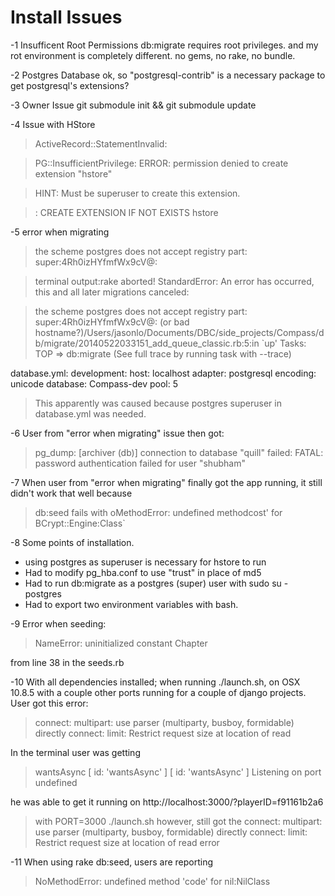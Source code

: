 # Install Issues

-1 Insufficent Root Permissions
db:migrate requires root privileges. and my rot environment is completely different. no gems, no rake, no bundle.


-2 Postgres Database
ok, so "postgresql-contrib" is a necessary package to get postgresql's extensions?

-3 Owner Issue
git submodule init && git submodule update

-4 Issue with HStore

> ActiveRecord::StatementInvalid: 

> PG::InsufficientPrivilege: ERROR: permission denied to create extension "hstore"

> HINT: Must be superuser to create this extension.

> : CREATE EXTENSION IF NOT EXISTS hstore

-5 error when migrating 

> the scheme postgres does not accept registry part: super:4Rh0izHYfmfWx9cV@:   

> terminal output:rake aborted! StandardError: An error has occurred, this and all later migrations canceled:

> the scheme postgres does not accept registry part: super:4Rh0izHYfmfWx9cV@: (or bad hostname?)/Users/jasonlo/Documents/DBC/side_projects/Compass/db/migrate/20140522033151_add_queue_classic.rb:5:in `up'
> Tasks: TOP => db:migrate
(See full trace by running task with --trace)

database.yml: 
development:
host: localhost
adapter: postgresql
encoding: unicode
database: Compass-dev
pool: 5

> This apparently was caused because postgres superuser in database.yml was needed.


-6 User from "error when migrating" issue then got:

> pg_dump: [archiver (db)] connection to database "quill" failed: FATAL: password authentication failed for user "shubham"


-7 When user from "error when migrating" finally got the app running, it still didn't work that well because

> db:seed fails with oMethodError: undefined methodcost' for BCrypt::Engine:Class`

-8 Some points of installation.
- using postgres as superuser is necessary for hstore to run
- Had to modify pg_hba.conf to use "trust" in place of md5
- Had to run db:migrate as a postgres (super) user with sudo su - postgres
- Had to export two environment variables with bash.

-9 Error when seeding:

> NameError: uninitialized constant Chapter

from line 38 in the seeds.rb

-10 With all dependencies installed; when running ./launch.sh, on OSX 10.8.5 with a couple other ports running for a couple of django projects. User got this error:

> connect: multipart: use parser (multiparty, busboy, formidable) directly
> connect: limit: Restrict request size at location of read

In the terminal user was getting

> wantsAsync [ id: 'wantsAsync' ] [ id: 'wantsAsync' ]
Listening on port undefined

he was able to get it running on http://localhost:3000/?playerID=f91161b2a6

> with PORT=3000 ./launch.sh 
however, still got the connect: multipart: use parser (multiparty, busboy, formidable) directly
connect: limit: Restrict request size at location of read error

-11 When using rake db:seed, users are reporting

> NoMethodError: undefined method 'code' for nil:NilClass
